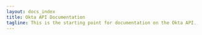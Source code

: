 ```yaml
---
layout: docs_index
title: Okta API Documentation
tagline: This is the starting point for documentation on the Okta API. If you are new, take a look at the getting started section below.
---
```


